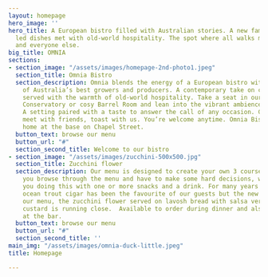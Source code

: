 ```yaml
---
layout: homepage
hero_image: ''
hero_title: A European bistro filled with Australian stories. A new familiar. Produce
  led dishes met with old-world hospitality. The spot where all walks meet. For you
  and everyone else.
big_title: OMNIA
sections:
- section_image: "/assets/images/homepage-2nd-photo1.jpeg"
  section_title: Omnia Bistro
  section_description: Omnia blends the energy of a European bistro with the stories
    of Australia’s best growers and producers. A contemporary take on culinary classics
    served with the warmth of old-world hospitality. Take a seat in our light filled
    Conservatory or cosy Barrel Room and lean into the vibrant ambience of the bar.
    A setting paired with a taste to answer the call of any occasion. Come alone,
    meet with friends, toast with us. You’re welcome anytime. Omnia Bistro makes its
    home at the base on Chapel Street.
  button_text: browse our menu
  button_url: "#"
  section_second_title: Welcome to our bistro
- section_image: "/assets/images/zucchini-500x500.jpg"
  section_title: Zucchini flower
  section_description: Our menu is designed to create your own 3 course menu. Whilst
    you browse through the menu and have to make some hard decisions, we recommend
    you doing this with one or more snacks and a drink. For many years the smoked
    ocean trout cigar has been the favourite of our guests but the new addition to
    our menu, the zucchini flower served on lavosh bread with salsa verde and a parmesan
    custard is running close.  Available to order during dinner and also as a snack
    at the bar.
  button_text: browse our menu
  button_url: "#"
  section_second_title: ''
main_img: "/assets/images/omnia-duck-little.jpeg"
title: Homepage

---
```

